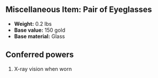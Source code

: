 ## Miscellaneous Item: Pair of Eyeglasses
- **Weight:** 0.2 lbs
- **Base value:** 150 gold
- **Base material:** Glass
## Conferred powers
1. X-ray vision when worn
